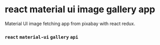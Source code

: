 # react material ui image gallery app

Material UI image fetching app from pixabay with react redux.

### `react` `material-ui` `gallery` `api`

